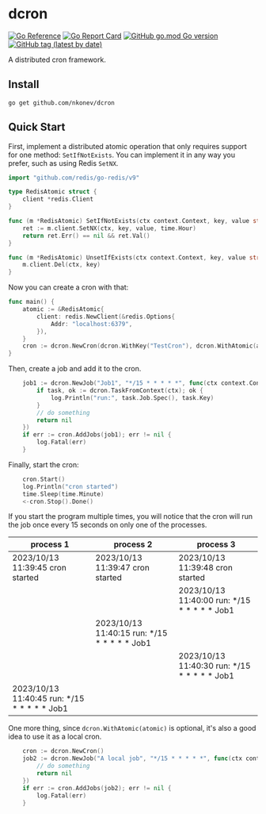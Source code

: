 # dcron

[![Go Reference](https://pkg.go.dev/badge/github.com/nkonev/dcron.svg)](https://pkg.go.dev/github.com/nkonev/dcron)
[![Go Report Card](https://goreportcard.com/badge/github.com/nkonev/dcron)](https://goreportcard.com/report/github.com/nkonev/dcron)
[![GitHub go.mod Go version](https://img.shields.io/github/go-mod/go-version/gochore/dcron)](https://github.com/nkonev/dcron/blob/master/go.mod)
[![GitHub tag (latest by date)](https://img.shields.io/github/v/tag/gochore/dcron)](https://github.com/nkonev/dcron/releases)

A distributed cron framework.

## Install

```shell
go get github.com/nkonev/dcron
```

## Quick Start

First, implement a distributed atomic operation that only requires support for one method: `SetIfNotExists`.
You can implement it in any way you prefer, such as using Redis `SetNX`.

```go
import "github.com/redis/go-redis/v9"

type RedisAtomic struct {
	client *redis.Client
}

func (m *RedisAtomic) SetIfNotExists(ctx context.Context, key, value string) bool {
	ret := m.client.SetNX(ctx, key, value, time.Hour)
	return ret.Err() == nil && ret.Val()
}

func (m *RedisAtomic) UnsetIfExists(ctx context.Context, key, value string) {
	m.client.Del(ctx, key)
}
```

Now you can create a cron with that:

```go
func main() {
	atomic := &RedisAtomic{
		client: redis.NewClient(&redis.Options{
			Addr: "localhost:6379",
		}),
	}
	cron := dcron.NewCron(dcron.WithKey("TestCron"), dcron.WithAtomic(atomic))
}
```

Then, create a job and add it to the cron.

```go
	job1 := dcron.NewJob("Job1", "*/15 * * * * *", func(ctx context.Context) error {
		if task, ok := dcron.TaskFromContext(ctx); ok {
			log.Println("run:", task.Job.Spec(), task.Key)
		}
		// do something
		return nil
	})
	if err := cron.AddJobs(job1); err != nil {
		log.Fatal(err)
	}
```

Finally, start the cron:

```go
	cron.Start()
	log.Println("cron started")
	time.Sleep(time.Minute)
	<-cron.Stop().Done()
```

If you start the program multiple times, you will notice that the cron will run the job once every 15 seconds on only one of the processes.

| process 1                                      | process 2                                     | process 3                                     |
|------------------------------------------------|-----------------------------------------------|-----------------------------------------------|
| 2023/10/13 11:39:45 cron started               | 2023/10/13 11:39:47 cron started              | 2023/10/13 11:39:48 cron started              |
|                                                |                                               | 2023/10/13 11:40:00 run: */15 * * * * * Job1  |
|                                                | 2023/10/13 11:40:15 run: */15 * * * * * Job1  |                                               |
|                                                |                                               | 2023/10/13 11:40:30 run: */15 * * * * * Job1  |
| 2023/10/13 11:40:45 run: */15 * * * * * Job1   |                                               |                                               |

One more thing, since `dcron.WithAtomic(atomic)` is optional, it's also a good idea to use it as a local cron.

```go
	cron := dcron.NewCron()
	job2 := dcron.NewJob("A local job", "*/15 * * * * *", func(ctx context.Context) error {
		// do something
		return nil
	})
	if err := cron.AddJobs(job2); err != nil {
		log.Fatal(err)
	}
```
